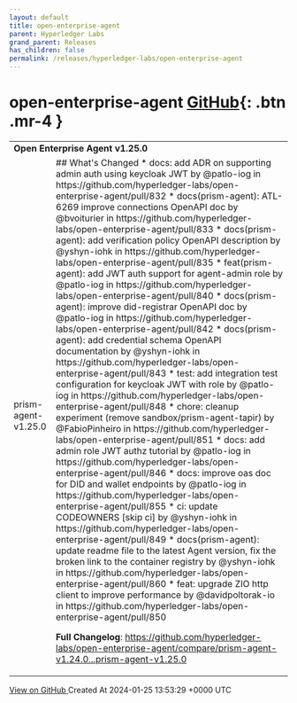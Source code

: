 ```yaml
---
layout: default
title: open-enterprise-agent
parent: Hyperledger Labs
grand_parent: Releases
has_children: false
permalink: /releases/hyperledger-labs/open-enterprise-agent
---
```


# open-enterprise-agent <span class="fs-3 right-align">[GitHub](https://github.com/hyperledger-labs/open-enterprise-agent){: .btn .mr-4 }</span>


<div>
    <table>
        <tr>
            <td colspan="2">
                <b>
                    Open Enterprise Agent v1.25.0
                </b>
            </td>
        </tr>
        <tr>
            <td>
                <span class="chip">
                    prism-agent-v1.25.0
                </span>
            </td>
            <td>
                ## What's Changed
* docs: add ADR on supporting admin auth using keycloak JWT by @patlo-iog in https://github.com/hyperledger-labs/open-enterprise-agent/pull/832
* docs(prism-agent): ATL-6269 improve connections OpenAPI doc by @bvoiturier in https://github.com/hyperledger-labs/open-enterprise-agent/pull/833
* docs(prism-agent): add verification policy OpenAPI description by @yshyn-iohk in https://github.com/hyperledger-labs/open-enterprise-agent/pull/835
* feat(prism-agent): add JWT auth support for agent-admin role by @patlo-iog in https://github.com/hyperledger-labs/open-enterprise-agent/pull/840
* docs(prism-agent): improve did-registrar OpenAPI doc by @patlo-iog in https://github.com/hyperledger-labs/open-enterprise-agent/pull/842
* docs(prism-agent): add credential schema OpenAPI documentation by @yshyn-iohk in https://github.com/hyperledger-labs/open-enterprise-agent/pull/843
* test: add integration test configuration for keycloak JWT with role by @patlo-iog in https://github.com/hyperledger-labs/open-enterprise-agent/pull/848
* chore: cleanup experiment (remove sandbox/prism-agent-tapir) by @FabioPinheiro in https://github.com/hyperledger-labs/open-enterprise-agent/pull/851
* docs: add admin role JWT authz tutorial by @patlo-iog in https://github.com/hyperledger-labs/open-enterprise-agent/pull/846
* docs: improve oas doc for DID and wallet endpoints by @patlo-iog in https://github.com/hyperledger-labs/open-enterprise-agent/pull/855
* ci: update CODEOWNERS [skip ci] by @yshyn-iohk in https://github.com/hyperledger-labs/open-enterprise-agent/pull/849
* docs(prism-agent): update readme file to the latest Agent version, fix the broken link to the container registry by @yshyn-iohk in https://github.com/hyperledger-labs/open-enterprise-agent/pull/860
* feat: upgrade ZIO http client to improve performance by @davidpoltorak-io in https://github.com/hyperledger-labs/open-enterprise-agent/pull/850


**Full Changelog**: https://github.com/hyperledger-labs/open-enterprise-agent/compare/prism-agent-v1.24.0...prism-agent-v1.25.0
            </td>
        </tr>
    </table>
    <a href="https://github.com/hyperledger-labs/open-enterprise-agent/releases/tag/prism-agent-v1.25.0" class=".btn">
        View on GitHub
    </a>
    <span class="right-align">
        Created At 2024-01-25 13:53:29 +0000 UTC
    </span>
</div>

